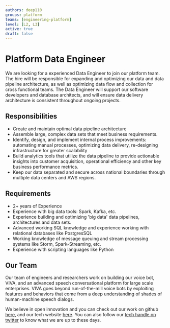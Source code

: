 ```yaml
---
authors: deep110
groups: platform
teams: [engineering-platform]
level: [L2, L3]
active: true
draft: false
---
```


# Platform Data Engineer

We are looking for a experienced Data Engineer to join our platform team. The hire will be responsible for expanding and optimizing our data and data pipeline architecture, as well as optimizing data flow and collection for cross functional teams. The Data Engineer will support our software developers and database architects, and will ensure data delivery architecture is consistent throughout ongoing projects.


## Responsibilities

- Create and maintain optimal data pipeline architecture
- Assemble large, complex data sets that meet business requirements.
- Identify, design, and implement internal process improvements: automating manual processes, optimizing data delivery, re-designing infrastructure for greater scalability
- Build analytics tools that utilize the data pipeline to provide actionable insights into customer acquisition, operational efficiency and other key business performance metrics.
- Keep our data separated and secure across national boundaries through multiple data centers and AWS regions.


## Requirements

- 2+ years of Experience
- Experience with big data tools: Spark, Kafka, etc.
- Experience building and optimizing 'big data' data pipelines, architectures and data sets.
- Advanced working SQL knowledge and experience working with relational databases like PostgresSQL
- Working knowledge of message queuing and stream processing systems like Storm, Spark-Streaming, etc.
- Experience with scripting languages like Python


## Our Team

Our team of engineers and researchers work on building our voice bot, VIVA, and
an advanced speech conversational platform for large scale enterprises. VIVA
goes beyond run-of-the-mill voice bots by exploiting features and behaviors that
come from a deep understanding of shades of human-machine speech dialogs.

We believe in open innovation and you can check out our work on github [here](https://github.com/skit-ai), and
our tech website [here](https://tech.skit.ai/). You can also follow our [tech handle on twitter](https://twitter.com/SkitTech/) to know
what we are up to these days.

